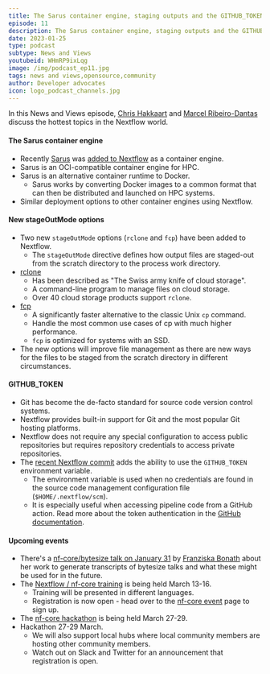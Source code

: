 ```yaml
---
title: The Sarus container engine, staging outputs and the GITHUB_TOKEN
episode: 11
description: The Sarus container engine, staging outputs and the GITHUB_TOKEN.
date: 2023-01-25
type: podcast
subtype: News and Views
youtubeid: WHmRP9ixLqg
image: /img/podcast_ep11.jpg
tags: news and views,opensource,community
author: Developer advocates
icon: logo_podcast_channels.jpg
---
```


In this News and Views episode, [Chris Hakkaart](https://twitter.com/chris_hakk) and [Marcel Ribeiro-Dantas](https://twitter.com/mribeirodantas) discuss the hottest topics in the Nextflow world.

<!-- end-archive-description -->

#### The Sarus container engine

- Recently [Sarus](https://sarus.readthedocs.io/en/stable/) was [added to Nextflow](https://github.com/nextflow-io/nextflow/pull/3470) as a container engine.
- Sarus is an OCI-compatible container engine for HPC.
- Sarus is an alternative container runtime to Docker.
  - Sarus works by converting Docker images to a common format that can then be distributed and launched on HPC systems.
- Similar deployment options to other container engines using Nextflow.

#### New stageOutMode options

- Two new `stageOutMode` options (`rclone` and `fcp`) have been added to Nextflow.
  - The `stageOutMode` directive defines how output files are staged-out from the scratch directory to the process work directory.
- [rclone](https://rclone.org/)
  - Has been described as "The Swiss army knife of cloud storage".
  - A command-line program to manage files on cloud storage.
  - Over 40 cloud storage products support `rclone`.
- [fcp](https://github.com/Svetlitski/fcp)
  - A significantly faster alternative to the classic Unix `cp` command.
  - Handle the most common use cases of cp with much higher performance.
  - `fcp` is optimized for systems with an SSD.
- The new options will improve file management as there are new ways for the files to be staged from the scratch directory in different circumstances.

#### GITHUB_TOKEN

- Git has become the de-facto standard for source code version control systems.
- Nextflow provides built-in support for Git and the most popular Git hosting platforms.
- Nextflow does not require any special configuration to access public repositories but requires repository credentials to access private repositories.
- The [recent Nextflow commit](https://github.com/nextflow-io/nextflow/commit/c4d39384c3536e6777bc0edcd9fd33f147aec462) adds the ability to use the `GITHUB_TOKEN` environment variable.
  - The environment variable is used when no credentials are found in the source code management configuration file (`$HOME/.nextflow/scm`).
  - It is especially useful when accessing pipeline code from a GitHub action.
    Read more about the token authentication in the [GitHub documentation](https://docs.github.com/en/actions/security-guides/automatic-token-authentication).

#### Upcoming events

- There's a [nf-core/bytesize talk on January 31](https://nf-co.re/events/2023/bytesize_transcripts) by [Franziska Bonath](https://github.com/FranBonath) about her work to generate transcripts of bytesize talks and what these might be used for in the future.
- The [Nextflow / nf-core training](https://nf-co.re/events/2023/training-march-2023) is being held March 13-16.
  - Training will be presented in different languages.
  - Registration is now open - head over to the [nf-core event](https://nf-co.re/events/2023/training-march-2023) page to sign up.
- The [nf-core hackathon](https://nf-co.re/events/2023/hackathon-march-2023) is being held March 27-29.
- Hackathon 27-29 March.
  - We will also support local hubs where local community members are hosting other community members.
  - Watch out on Slack and Twitter for an announcement that registration is open.
